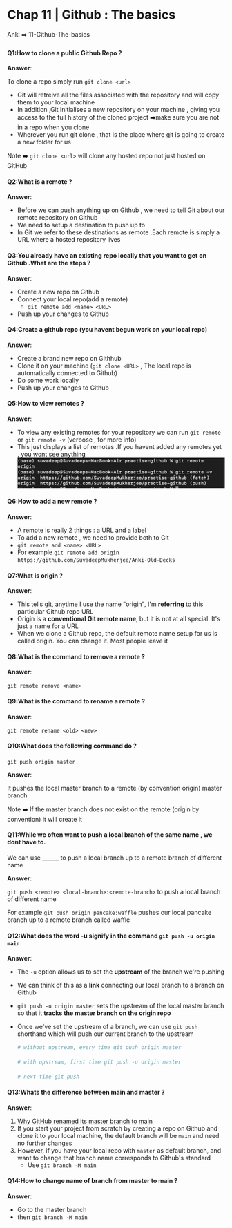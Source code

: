 # Chap 11 | Github : The basics

Anki ➡️ 11-Github-The-basics

#### Q1:How to clone a public Github Repo ? 

**Answer**:

To clone a repo simply run `git clone <url>`

- Git will retreive all the files associated with the repository and will copy them to your local machine
- In addition ,Git initialises a new repository on your machine , giving you access to the full history of the cloned project ➡️make sure you are not in a repo when you clone
- Wherever you run git clone , that is the place where git is going to create a new folder for us

Note ➡️ `git clone <url>` will clone any hosted repo not just hosted on GitHub

#### Q2:What is a remote ? 

**Answer**:

- Before we can push anything up on Github , we need to tell Git about our remote repository on Github
- We need to setup a destination to push up to
- In Git we refer to these destinations as remote .Each remote is simply a URL where a hosted repository lives 

#### Q3:You already have an existing repo locally that you want to get on Github .What are the steps ?

**Answer**:

- Create a new repo on Github 
- Connect your local repo(add a remote)
  - `git remote add <name> <URL>`
- Push up your changes to Github

#### Q4:Create a github repo (you havent begun work on your local repo)

**Answer**:

- Create a brand new repo on Githhub
- Clone it on your machine (`git clone <URL>` , The local repo is automatically connected to Github)
- Do some work locally 
- Push up your changes to Github

#### Q5:How to view remotes ? 

**Answer**:

- To view any existing remotes for your repository we can run `git remote` or `git remote -v` (verbose , for more info)
- This just displays a list of remotes .If you havent added any remotes yet , you wont see anything![zzz-remote](../../Assets/zzz-remote.png) 

#### Q6:How to add a new remote ? 

**Answer**:

- A remote is really 2 things : a URL and a label 
- To add a new remote , we need to provide both to Git
- `git remote add <name> <URL>`
- For example `git remote add origin https://github.com/SuvadeepMukherjee/Anki-Old-Decks`

#### Q7:What is origin ? 

**Answer**:

- This tells git, anytime I use the name "origin", I'm **referring** to this particular Github repo URL
- Origin is a **conventional Git remote name**, but it is not at all special. It's just a name for a URL
- When we clone a Github repo, the default remote name setup for us is called origin. You can change it. Most people leave it

#### Q8:What is the command to remove a remote ? 

**Answer**:

`git remote remove <name>`

#### Q9:What is the command to rename a remote ? 

**Answer**:

`git remote rename <old> <new>`

#### Q10:What does the following command do ? 

`git push origin master`

**Answer**:

It pushes the local master branch to a remote (by convention origin) master branch

Note ➡️ If the master branch does not exist on the remote (origin by convention) it will create it 

#### Q11:While we often want to push a local branch of the same name , we dont have to. 

We can use ______ to push a local branch up to a remote branch of different name 

**Answer**:

`git push <remote> <local-branch>:<remote-branch>` to push a local branch of different name 

For example `git push origin pancake:waffle` pushes our local pancake branch up to a remote branch called waffle

#### Q12:What does the word -u signify in the command `git push -u origin main`

**Answer**:

- The `-u` option allows us to set the **upstream** of the branch we're pushing

- We can think of this as a **link** connecting our local branch to a branch on Github

- `git push -u origin master` sets the upstream of the local master branch so that it **tracks the master branch on the origin repo**

- Once we've set the upstream of a branch, we can use `git push` shorthand which will push our current branch to the upstream

  ```bash
  # without upstream, every time git push origin master
  
  # with upstream, first time git push -u origin master 
  
  # next time git push
  ```

  

#### Q13:Whats the difference between main and master ? 

**Answer**:

1. [Why GitHub renamed its master branch to main](https://www.theserverside.com/feature/Why-GitHub-renamed-its-master-branch-to-main)
2. If you start your project from scratch by creating a repo on Github and clone it to your local machine, the default branch will be `main` and need no further changes
3. However, if you have your local repo with `master` as default branch, and want to change that branch name corresponds to Github's standard
   - Use `git branch -M main`

#### Q14:How to change name of branch from master to main ? 

**Answer**:

- Go to the master branch 
- then `git branch -M main`